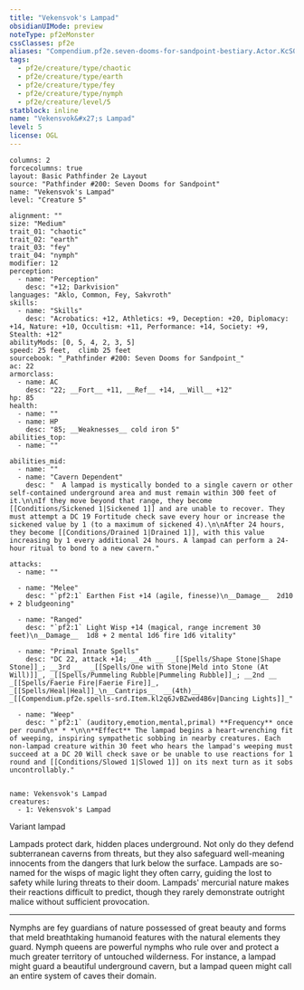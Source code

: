```yaml
---
title: "Vekensvok's Lampad"
obsidianUIMode: preview
noteType: pf2eMonster
cssClasses: pf2e
aliases: "Compendium.pf2e.seven-dooms-for-sandpoint-bestiary.Actor.KcS0KzOTJHcHfFQA" 
tags:
  - pf2e/creature/type/chaotic
  - pf2e/creature/type/earth
  - pf2e/creature/type/fey
  - pf2e/creature/type/nymph
  - pf2e/creature/level/5
statblock: inline
name: "Vekensvok&#x27;s Lampad"
level: 5
license: OGL
---
```


```statblock
columns: 2
forcecolumns: true
layout: Basic Pathfinder 2e Layout
source: "Pathfinder #200: Seven Dooms for Sandpoint"
name: "Vekensvok's Lampad"
level: "Creature 5"

alignment: ""
size: "Medium"
trait_01: "chaotic"
trait_02: "earth"
trait_03: "fey"
trait_04: "nymph"
modifier: 12
perception:
  - name: "Perception"
    desc: "+12; Darkvision"
languages: "Aklo, Common, Fey, Sakvroth"
skills:
  - name: "Skills"
    desc: "Acrobatics: +12, Athletics: +9, Deception: +20, Diplomacy: +14, Nature: +10, Occultism: +11, Performance: +14, Society: +9, Stealth: +12"
abilityMods: [0, 5, 4, 2, 3, 5]
speed: 25 feet,  climb 25 feet
sourcebook: "_Pathfinder #200: Seven Dooms for Sandpoint_"
ac: 22
armorclass:
  - name: AC
    desc: "22; __Fort__ +11, __Ref__ +14, __Will__ +12"
hp: 85
health:
  - name: ""
  - name: HP
    desc: "85; __Weaknesses__ cold iron 5"
abilities_top:
  - name: ""

abilities_mid:
  - name: ""
  - name: "Cavern Dependent"
    desc: "  A lampad is mystically bonded to a single cavern or other self-contained underground area and must remain within 300 feet of it.\n\nIf they move beyond that range, they become [[Conditions/Sickened 1|Sickened 1]] and are unable to recover. They must attempt a DC 19 Fortitude check save every hour or increase the sickened value by 1 (to a maximum of sickened 4).\n\nAfter 24 hours, they become [[Conditions/Drained 1|Drained 1]], with this value increasing by 1 every additional 24 hours. A lampad can perform a 24-hour ritual to bond to a new cavern."

attacks:
  - name: ""

  - name: "Melee"
    desc: "`pf2:1` Earthen Fist +14 (agile, finesse)\n__Damage__  2d10 + 2 bludgeoning"

  - name: "Ranged"
    desc: "`pf2:1` Light Wisp +14 (magical, range increment 30 feet)\n__Damage__  1d8 + 2 mental 1d6 fire 1d6 vitality"

  - name: "Primal Innate Spells"
    desc: "DC 22, attack +14; __4th __  _[[Spells/Shape Stone|Shape Stone]]_; __3rd __  _[[Spells/One with Stone|Meld into Stone (At Will)]]_, _[[Spells/Pummeling Rubble|Pummeling Rubble]]_; __2nd __  _[[Spells/Faerie Fire|Faerie Fire]]_, _[[Spells/Heal|Heal]]_\n__Cantrips__  __(4th)__ _[[Compendium.pf2e.spells-srd.Item.kl2q6JvBZwed4B6v|Dancing Lights]]_"

  - name: "Weep"
    desc: "`pf2:1` (auditory,emotion,mental,primal) **Frequency** once per round\n* * *\n\n**Effect** The lampad begins a heart-wrenching fit of weeping, inspiring sympathetic sobbing in nearby creatures. Each non-lampad creature within 30 feet who hears the lampad's weeping must succeed at a DC 20 Will check save or be unable to use reactions for 1 round and [[Conditions/Slowed 1|Slowed 1]] on its next turn as it sobs uncontrollably."
 
```

```encounter-table
name: Vekensvok's Lampad
creatures:
  - 1: Vekensvok's Lampad
```


Variant lampad

Lampads protect dark, hidden places underground. Not only do they defend subterranean caverns from threats, but they also safeguard well-meaning innocents from the dangers that lurk below the surface. Lampads are so-named for the wisps of magic light they often carry, guiding the lost to safety while luring threats to their doom. Lampads' mercurial nature makes their reactions difficult to predict, though they rarely demonstrate outright malice without sufficient provocation.

* * *

Nymphs are fey guardians of nature possessed of great beauty and forms that meld breathtaking humanoid features with the natural elements they guard. Nymph queens are powerful nymphs who rule over and protect a much greater territory of untouched wilderness. For instance, a lampad might guard a beautiful underground cavern, but a lampad queen might call an entire system of caves their domain.

